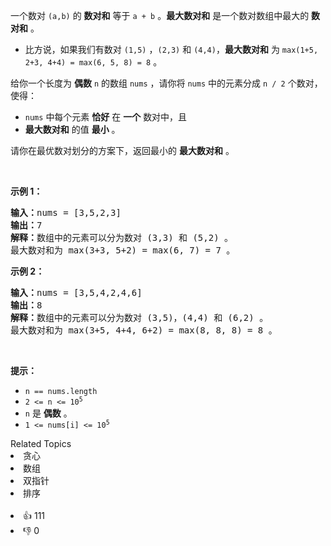 <p>一个数对&nbsp;<code>(a,b)</code>&nbsp;的 <strong>数对和</strong>&nbsp;等于&nbsp;<code>a + b</code>&nbsp;。<strong>最大数对和</strong>&nbsp;是一个数对数组中最大的&nbsp;<strong>数对和</strong>&nbsp;。</p>

<ul> 
 <li>比方说，如果我们有数对&nbsp;<code>(1,5)</code>&nbsp;，<code>(2,3)</code>&nbsp;和&nbsp;<code>(4,4)</code>，<strong>最大数对和</strong>&nbsp;为&nbsp;<code>max(1+5, 2+3, 4+4) = max(6, 5, 8) = 8</code>&nbsp;。</li> 
</ul>

<p>给你一个长度为 <strong>偶数</strong>&nbsp;<code>n</code>&nbsp;的数组&nbsp;<code>nums</code>&nbsp;，请你将 <code>nums</code>&nbsp;中的元素分成 <code>n / 2</code>&nbsp;个数对，使得：</p>

<ul> 
 <li><code>nums</code>&nbsp;中每个元素&nbsp;<strong>恰好</strong>&nbsp;在 <strong>一个</strong>&nbsp;数对中，且</li> 
 <li><strong>最大数对和</strong>&nbsp;的值 <strong>最小</strong>&nbsp;。</li> 
</ul>

<p>请你在最优数对划分的方案下，返回最小的 <strong>最大数对和</strong>&nbsp;。</p>

<p>&nbsp;</p>

<p><strong>示例 1：</strong></p>

<pre><b>输入：</b>nums = [3,5,2,3]
<b>输出：</b>7
<b>解释：</b>数组中的元素可以分为数对 (3,3) 和 (5,2) 。
最大数对和为 max(3+3, 5+2) = max(6, 7) = 7 。
</pre>

<p><strong>示例 2：</strong></p>

<pre><b>输入：</b>nums = [3,5,4,2,4,6]
<b>输出：</b>8
<b>解释：</b>数组中的元素可以分为数对 (3,5)，(4,4) 和 (6,2) 。
最大数对和为 max(3+5, 4+4, 6+2) = max(8, 8, 8) = 8 。
</pre>

<p>&nbsp;</p>

<p><strong>提示：</strong></p>

<ul> 
 <li><code>n == nums.length</code></li> 
 <li><code>2 &lt;= n &lt;= 10<sup>5</sup></code></li> 
 <li><code>n</code>&nbsp;是 <strong>偶数</strong>&nbsp;。</li> 
 <li><code>1 &lt;= nums[i] &lt;= 10<sup>5</sup></code></li> 
</ul>

<div><div>Related Topics</div><div><li>贪心</li><li>数组</li><li>双指针</li><li>排序</li></div></div><br><div><li>👍 111</li><li>👎 0</li></div>